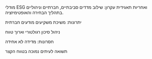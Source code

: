מודלי ESG ואחריות תאגידית
עקרון:
שילוב מדדים סביבתיים, חברתיים וניהוליים בתהליך הבחירה והאופטימיזציה.

יתרונות:
משיכת משקיעים מודעים חברתית

ניהול סיכון רגולטורי וארוך טווח

חסרונות:
מדידה לא אחידה

תשואה לעיתים נמוכה בטווח הקצר